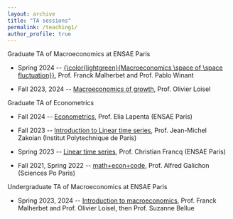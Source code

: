 ```yaml
---
layout: archive
title: "TA sessions"
permalink: /teaching1/
author_profile: true
---
```

Graduate TA of Macroeconomics at ENSAE Paris

* Spring 2024 -- [{\color{lightgreen}{Macroeconomics \space of \space fluctuation}}](https://www.ensae.fr/courses/5707-macroeconomie-2-fluctuations), Prof. Franck Malherbet and Prof. Pablo Winant  
    
* Fall 2023, 2024 -- [Macroeconomics of growth](https://www.ensae.fr/courses/5841-macroeconomie-1), Prof. Olivier Loisel  
    
    
Graduate TA of Econometrics

* Fall 2024 -- [Econometrics](https://www.ensae.fr/courses/6099), Prof. Elia Lapenta (ENSAE Paris)

* Fall 2023 -- [Introduction to Linear time series](https://www.ip-paris.fr/en/education/masters/economics-program/master-year-1-economics), Prof. Jean-Michel Zakoian (Institut Polytechnique de Paris)

* Spring 2023 -- [Linear time series](https://www.ensae.fr/courses/146), Prof. Christian Francq (ENSAE Paris)

* Fall 2021, Spring 2022 -- [math+econ+code](https://www.math-econ-code.org), Prof. Alfred Galichon (Sciences Po Paris)  

Undergraduate TA of Macroeconomics at ENSAE Paris

* Spring 2023, 2024 -- [Introduction to macroeconomics](https://www.ensae.fr/courses/5083-introduction-la-macroeconomie), Prof. Franck Malherbet and Prof. Olivier Loisel, then Prof. Suzanne Bellue 

